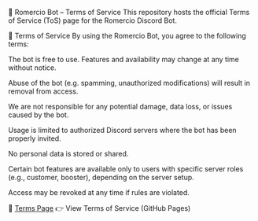 📘 Romercio Bot – Terms of Service
This repository hosts the official Terms of Service (ToS) page for the Romercio Discord Bot.

📜 Terms of Service
By using the Romercio Bot, you agree to the following terms:

The bot is free to use. Features and availability may change at any time without notice.

Abuse of the bot (e.g. spamming, unauthorized modifications) will result in removal from access.

We are not responsible for any potential damage, data loss, or issues caused by the bot.

Usage is limited to authorized Discord servers where the bot has been properly invited.

No personal data is stored or shared.

Certain bot features are available only to users with specific server roles (e.g., customer, booster), depending on the server setup.

Access may be revoked at any time if rules are violated.

🔗 [Terms Page](https://github.com/lnnx0/romercio-bot-tos/)
👉 View Terms of Service (GitHub Pages)
